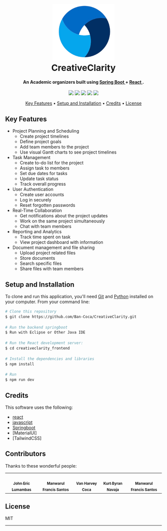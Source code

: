 <h1 align="center">
  <br>
  <img src="creativeclarity_frontend/public/logoCreativeClarity.png" alt="Creative Clarity Logo" width="200">
  <br>
  CreativeClarity
  <br>
</h1>

<h4 align="center">An Academic organizers built using  <a href="https://www.https:/spring.io/" target="_blank">Spring Boot </a> + <a href="https://www.https:/https://react.dev/" target="_blank"> React </a>.</h4>

<p align="center">
  <a>
    <img src="https://img.shields.io/badge/React-20232A?style=for-the-badge&logo=react&logoColor=61DAFB">
  </a>
  <a>
    <img src="https://img.shields.io/badge/Material%20UI-007FFF?style=for-the-badge&logo=mui&logoColor=white">
  </a>
  <a>
    <img src="https://img.shields.io/badge/Tailwind_CSS-38B2AC?style=for-the-badge&logo=tailwind-css&logoColor=white">
  </a>
  <a>
    <img src="https://img.shields.io/badge/Spring_Boot-6DB33F?style=for-the-badge&logo=spring-boot&logoColor=white">
  </a>
  <a>
    <img src="https://img.shields.io/badge/JavaScript-323330?style=for-the-badge&logo=javascript&logoColor=F7DF1E">
  </a>
</p>

<p align="center">
  <a href="#key-features">Key Features</a> •
  <a href="#setup-and-installation">Setup and Installation</a> •
  <a href="#credits">Credits</a> •
  <a href="#license">License</a>
</p>

## Key Features

* Project Planning and Scheduling
  - Create project timelines
  - Define project goals
  - Add team members to the project
  - Use visual Gantt charts to see project timelines
* Task Management
  - Create to-do list for the project
  - Assign task to members
  - Set due dates for tasks
  - Update task status
  - Track overall progress
* User Authentication
  - Create user accounts
  - Log in securely
  - Reset forgotten passwords
* Real-Time Collaboration
  - Get notifications about the project updates
  - Work on the same project simultaneously
  - Chat with team members
* Reporting and Analytics
  - Track time spent on task
  - View project dashboard with information
* Document management and file sharing
  - Upload project related files
  - Store documents
  - Search specific files
  - Share files with team members

## Setup and Installation

To clone and run this application, you'll need [Git](https://git-scm.com) and [Python](https://www.python.org/) installed on your computer. From your command line:

```bash
# Clone this repository
$ git clone https://github.com/Ban-Coca/CreativeClarity.git

# Run the backend springboot
$ Run with Eclipse or Other Java IDE

# Run the React development server:
$ cd creativeclarity_frontend

# Install the dependencies and libraries
$ npm install

# Run 
$ npm run dev
```


## Credits

This software uses the following:

- [react](https://www.djangoproject.com/)
- [javascript](https://www.javascript.com/)
- [Springboot](https://fullcalendar.io/)
- [MaterialUI]
- [TailwindCSS]


## Contributors

Thanks to these wonderful people:

<table>
  <tr>
    <td align="center"><a href="https://github.com/Jeric1231"><img src="https://avatars.githubusercontent.com/u/153045584?v=4" width="100px;" alt="" style="border-radius:50%;object-fit:cover;"/><br /><sub><b>John Eric Lumambas</b></sub></a></td>
    <td align="center"><a href="https://github.com/manwaaa"><img src="https://avatars.githubusercontent.com/u/153294168?v=4" width="100px;" alt="" style="border-radius:50%;object-fit:cover;"/><br /><sub><b>Manwarul Francis Santos</b></sub></a></td>
    <td align="center"><a href="https://github.com/Ban-Coca"><img src="https://avatars.githubusercontent.com/u/180009268?v=4" width="100px;" alt="" style="border-radius:50%;object-fit:cover;"/><br /><sub><b>Van Harvey Coca</b></sub></a></td>
    <td align="center"><a href="https://github.com/kurt-navaja"><img src="https://avatars.githubusercontent.com/u/151386675?v=4" width="100px;" alt="" style="border-radius:50%;object-fit:cover;"/><br /><sub><b>Kurt Byran Navaja</b></sub></a></td>
    <td align="center"><a href="https://github.com/kimasaph"><img src="https://avatars.githubusercontent.com/u/169886794?v=4" width="100px;" alt="" style="border-radius:50%;object-fit:cover;"/><br /><sub><b>Manwarul Francis Santos</b></sub></a></td>
    <!-- Add more contributors here -->
  </tr>
</table>


## License

MIT

---


